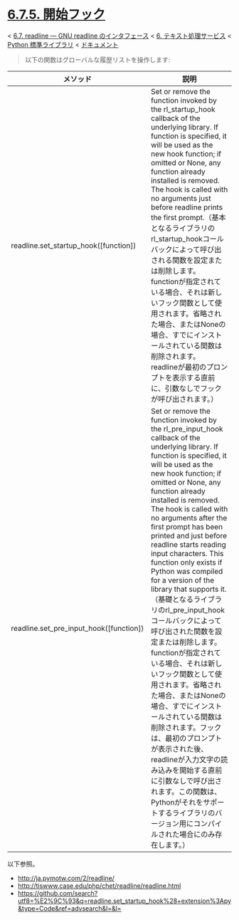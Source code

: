 # [6.7.5. 開始フック](https://docs.python.jp/3/library/readline.html#startup-hooks)

< [6.7. readline — GNU readline のインタフェース](https://docs.python.jp/3/library/readline.html) < [6. テキスト処理サービス](https://docs.python.jp/3/library/text.html#text-processing-services) < [Python 標準ライブラリ](https://docs.python.jp/3/library/index.html#the-python-standard-library) < [ドキュメント](https://docs.python.jp/3/index.html)

> 以下の関数はグローバルな履歴リストを操作します:

メソッド|説明
--------|----
readline.set_startup_hook([function])|Set or remove the function invoked by the rl_startup_hook callback of the underlying library. If function is specified, it will be used as the new hook function; if omitted or None, any function already installed is removed. The hook is called with no arguments just before readline prints the first prompt.（基本となるライブラリのrl_startup_hookコールバックによって呼び出される関数を設定または削除します。 functionが指定されている場合、それは新しいフック関数として使用されます。省略された場合、またはNoneの場合、すでにインストールされている関数は削除されます。 readlineが最初のプロンプトを表示する直前に、引数なしでフックが呼び出されます。）
readline.set_pre_input_hook([function])|Set or remove the function invoked by the rl_pre_input_hook callback of the underlying library. If function is specified, it will be used as the new hook function; if omitted or None, any function already installed is removed. The hook is called with no arguments after the first prompt has been printed and just before readline starts reading input characters. This function only exists if Python was compiled for a version of the library that supports it.（基礎となるライブラリのrl_pre_input_hookコールバックによって呼び出された関数を設定または削除します。 functionが指定されている場合、それは新しいフック関数として使用されます。省略された場合、またはNoneの場合、すでにインストールされている関数は削除されます。フックは、最初のプロンプトが表示された後、readlineが入力文字の読み込みを開始する直前に引数なしで呼び出されます。この関数は、Pythonがそれをサポートするライブラリのバージョン用にコンパイルされた場合にのみ存在します。）

以下参照。

* http://ja.pymotw.com/2/readline/
* http://tiswww.case.edu/php/chet/readline/readline.html
* https://github.com/search?utf8=%E2%9C%93&q=readline.set_startup_hook%28+extension%3Apy&type=Code&ref=advsearch&l=&l=
